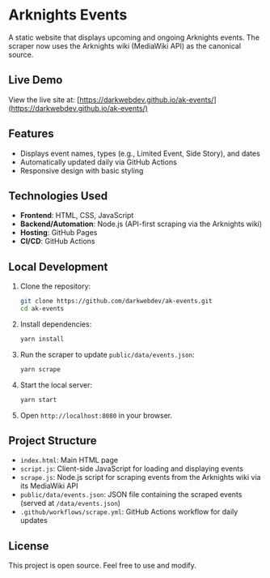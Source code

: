 # Arknights Events

A static website that displays upcoming and ongoing Arknights events. The scraper now uses the Arknights wiki (MediaWiki API) as the canonical source.

## Live Demo

View the live site at: [https://darkwebdev.github.io/ak-events/](https://darkwebdev.github.io/ak-events/)

## Features

- Displays event names, types (e.g., Limited Event, Side Story), and dates
- Automatically updated daily via GitHub Actions
- Responsive design with basic styling

## Technologies Used

- **Frontend**: HTML, CSS, JavaScript
- **Backend/Automation**: Node.js (API-first scraping via the Arknights wiki)
- **Hosting**: GitHub Pages
- **CI/CD**: GitHub Actions

## Local Development

1. Clone the repository:
   ```bash
   git clone https://github.com/darkwebdev/ak-events.git
   cd ak-events
   ```

2. Install dependencies:
   ```bash
   yarn install
   ```

3. Run the scraper to update `public/data/events.json`:
   ```bash
   yarn scrape
   ```

4. Start the local server:
   ```bash
   yarn start
   ```

5. Open `http://localhost:8080` in your browser.

## Project Structure

- `index.html`: Main HTML page
- `script.js`: Client-side JavaScript for loading and displaying events
- `scrape.js`: Node.js script for scraping events from the Arknights wiki via its MediaWiki API
- `public/data/events.json`: JSON file containing the scraped events (served at `/data/events.json`)
- `.github/workflows/scrape.yml`: GitHub Actions workflow for daily updates

## License

This project is open source. Feel free to use and modify.